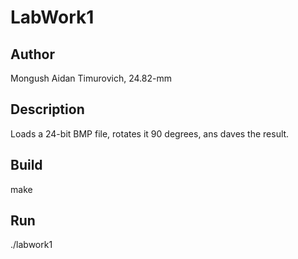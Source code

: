 # LabWork1

## Author
Mongush Aidan Timurovich, 24.82-mm

## Description
Loads a 24-bit BMP file, rotates it 90 degrees, ans daves the result.

## Build
make

## Run
./labwork1
